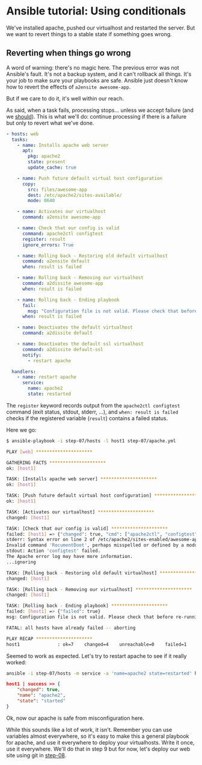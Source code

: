 # Ansible tutorial: Using conditionals

We've installed apache, pushed our virtualhost and restarted the server.
But we want to revert things to a stable state if something goes wrong.

## Reverting when things go wrong

A word of warning: there's no magic here. The previous error was not Ansible's
fault. It's not a backup system, and it can't rollback all things. It's your
job to make sure your playbooks are safe. Ansible just doesn't know how to
revert the effects of `a2ensite awesome-app`.

But if we care to do it, it's well within our reach.

As said, when a task fails, processing stops... unless we accept failure (and
we [should](http://www.aaronsw.com/weblog/geremiah)). This is what we'll do:
continue processing if there is a failure but only to revert what we've done.

```yaml
- hosts: web
  tasks:
    - name: Installs apache web server
      apt:
        pkg: apache2
        state: present
        update_cache: true

    - name: Push future default virtual host configuration
      copy:
        src: files/awesome-app
        dest: /etc/apache2/sites-available/
        mode: 0640

    - name: Activates our virtualhost
      command: a2ensite awesome-app

    - name: Check that our config is valid
      command: apache2ctl configtest
      register: result
      ignore_errors: True

    - name: Rolling back - Restoring old default virtualhost
      command: a2ensite default
      when: result is failed

    - name: Rolling back - Removing our virtualhost
      command: a2dissite awesome-app
      when: result is failed

    - name: Rolling back - Ending playbook
      fail:
        msg: "Configuration file is not valid. Please check that before re-running the playbook."
      when: result is failed

    - name: Deactivates the default virtualhost
      command: a2dissite default

    - name: Deactivates the default ssl virtualhost
      command: a2dissite default-ssl
      notify:
        - restart apache

  handlers:
    - name: restart apache
      service:
        name: apache2
        state: restarted
```

The `register` keyword records output from the `apache2ctl configtest`
command (exit status, stdout, stderr, ...), and `when: result is failed`
checks if the registered variable (`result`) contains a failed status.

Here we go:

```bash
$ ansible-playbook -i step-07/hosts -l host1 step-07/apache.yml

PLAY [web] *********************

GATHERING FACTS *********************
ok: [host1]

TASK: [Installs apache web server] *********************
ok: [host1]

TASK: [Push future default virtual host configuration] *********************
ok: [host1]

TASK: [Activates our virtualhost] *********************
changed: [host1]

TASK: [Check that our config is valid] *********************
failed: [host1] => {"changed": true, "cmd": ["apache2ctl", "configtest"], "delta": "0:00:00.051874", "end": "2013-03-10 10:50:17.714105", "rc": 1, "start": "2013-03-10 10:50:17.662231"}
stderr: Syntax error on line 2 of /etc/apache2/sites-enabled/awesome-app:
Invalid command 'RocumentDoot', perhaps misspelled or defined by a module not included in the server configuration
stdout: Action 'configtest' failed.
The Apache error log may have more information.
...ignoring

TASK: [Rolling back - Restoring old default virtualhost] *********************
changed: [host1]

TASK: [Rolling back - Removing our virtualhost] *********************
changed: [host1]

TASK: [Rolling back - Ending playbook] *********************
failed: [host1] => {"failed": true}
msg: Configuration file is not valid. Please check that before re-running the playbook.

FATAL: all hosts have already failed -- aborting

PLAY RECAP *********************
host1              : ok=7    changed=4    unreachable=0    failed=1
```

Seemed to work as expected. Let's try to restart apache to see if it really worked:

```bash
ansible -i step-07/hosts -m service -a 'name=apache2 state=restarted' host1
```

```json
host1 | success >> {
    "changed": true,
    "name": "apache2",
    "state": "started"
}
```

Ok, now our apache is safe from misconfiguration here.

While this sounds like a lot of work, it isn't. Remember you can use variables
almost  everywhere, so it's easy to make this a general playbook for apache,
and use it everywhere to deploy your virtualhosts. Write it once, use it
everywhere. We'll do that in step 9 but for now, let's deploy our web site
using git in
[step-08](https://github.com/leucos/ansible-tuto/tree/master/step-08).
